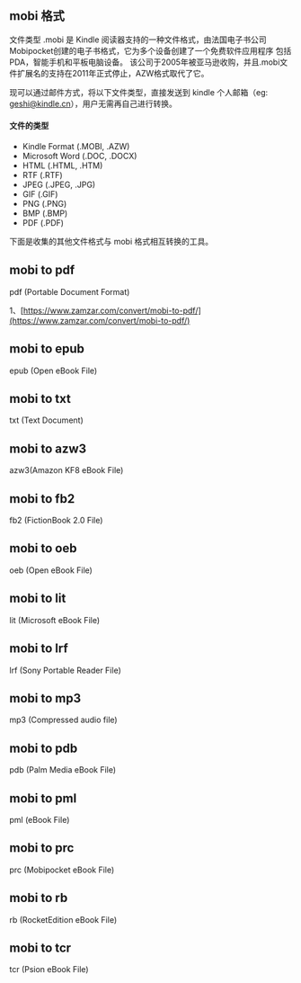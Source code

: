 ## mobi 格式
文件类型 .mobi 是 Kindle 阅读器支持的一种文件格式，由法国电子书公司Mobipocket创建的电子书格式，它为多个设备创建了一个免费软件应用程序 包括PDA，智能手机和平板电脑设备。 该公司于2005年被亚马逊收购，并且.mobi文件扩展名的支持在2011年正式停止，AZW格式取代了它。

现可以通过邮件方式，将以下文件类型，直接发送到 kindle 个人邮箱（eg: geshi@kindle.cn），用户无需再自己进行转换。

#### 文件的类型
+ Kindle Format (.MOBI, .AZW)
+ Microsoft Word (.DOC, .DOCX)
+ HTML (.HTML, .HTM)
+ RTF (.RTF)
+ JPEG (.JPEG, .JPG)
+ GIF (.GIF)
+ PNG (.PNG)
+ BMP (.BMP)
+ PDF (.PDF)

下面是收集的其他文件格式与 mobi 格式相互转换的工具。

## mobi to pdf
pdf (Portable Document Format)

1、[https://www.zamzar.com/convert/mobi-to-pdf/](https://www.zamzar.com/convert/mobi-to-pdf/)

## mobi to epub
epub (Open eBook File)

## mobi to txt
txt (Text Document)

## mobi to azw3 
azw3(Amazon KF8 eBook File)

## mobi to fb2
fb2 (FictionBook 2.0 File)

## mobi to oeb
oeb (Open eBook File)

## mobi to lit
lit (Microsoft eBook File)

## mobi to lrf
lrf (Sony Portable Reader File)

## mobi to mp3 
mp3 (Compressed audio file)

## mobi to pdb
pdb (Palm Media eBook File)

## mobi to pml
pml (eBook File)

## mobi to prc
prc (Mobipocket eBook File)

## mobi to rb
rb (RocketEdition eBook File)

## mobi to tcr
tcr (Psion eBook File)



